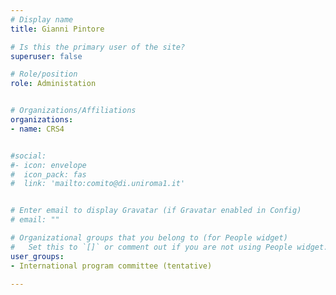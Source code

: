 ```yaml
---
# Display name
title: Gianni Pintore

# Is this the primary user of the site?
superuser: false

# Role/position
role: Administation


# Organizations/Affiliations
organizations:
- name: CRS4


#social:
#- icon: envelope
#  icon_pack: fas
#  link: 'mailto:comito@di.uniroma1.it'


# Enter email to display Gravatar (if Gravatar enabled in Config)
# email: ""

# Organizational groups that you belong to (for People widget)
#   Set this to `[]` or comment out if you are not using People widget.
user_groups:
- International program committee (tentative)

---
```

